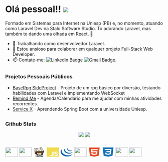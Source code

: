<h1 align="left">
 Olá pessoal!!
 <img src="https://raw.githubusercontent.com/iampavangandhi/iampavangandhi/master/gifs/Hi.gif" width="30px">
</h1>
 
Formado em Sistemas para Internet na Uniesp (PB) e, no momento, atuando como Laravel Dev na Stalo Software Studio. To adorando Laravel, mas também to dando uma olhada em React. 👀


- 🔭 Trabalhando como desenvolvedor Laravel.
- 👯 Estou ansioso para colaborar em qualquer projeto Full-Stack Web Developer.
- 📫 Contate-me: [![Linkedin Badge](https://img.shields.io/badge/-Magno_Levi-blue?style=flat-square&logo=Linkedin&logoColor=white&link=https://www.linkedin.com/in/magno-levi-santos-92331622b/)](https://www.linkedin.com/in/magno-levi-santos-92331622b/)
 [![Gmail Badge](https://img.shields.io/badge/-Gmail-c14438?style=flat-square&logo=Gmail&logoColor=white&link=mailto:magnolevi2003@gmail.com)](mailto:magnolevi2003@gmail.com/).


##
<h3 align="left">Projetos Pessoais Públicos</h3>

- [BaseRpg SideProject](https://github.com/MagnoLevi/rpg_laravel_project) - Projeto de um rpg básico por diversão, testando habilidades com Laravel e implementando WebSocket
- [Remind Me](https://github.com/MagnoLevi/Remind-Me) - Agenda/Calendário para me ajudar com minhas atividades recorrentes.
- [Service X](https://github.com/MagnoLevi/servicex) - Aprendendo Spring Boot com a universidade Uniesp.


##
<h3 align="left">Github Stats</h3>

<div align="center">
  <img height="180em" src="https://github-readme-stats.vercel.app/api?username=magnolevi&show_icons=true&theme=dark&include_all_commits=true&count_private=true"/>
  <img height="180em" src="https://github-readme-stats.vercel.app/api/top-langs/?username=magnolevi&layout=compact&theme=dark&langs_count=8&include_all_commits=true&count_private=true&hide_progress=true"/>
</div>


##
<div style="display: inline_block">
  <img align="center" height="30" width="40" src="https://cdn.jsdelivr.net/gh/devicons/devicon@latest/icons/php/php-original.svg" />
  <img align="center" height="30" width="40" src="https://cdn.jsdelivr.net/gh/devicons/devicon@latest/icons/laravel/laravel-original.svg" />
  <img align="center" height="30" width="40" src="https://raw.githubusercontent.com/devicons/devicon/master/icons/composer/composer-original.svg">
  <img align="center" height="30" width="40" src="https://raw.githubusercontent.com/devicons/devicon/master/icons/javascript/javascript-plain.svg">
  <img align="center" height="30" width="40" src="https://raw.githubusercontent.com/devicons/devicon/master/icons/jquery/jquery-plain.svg">
  <img align="center" height="30" width="40" src="https://cdn.jsdelivr.net/gh/devicons/devicon@latest/icons/mysql/mysql-original.svg" />
  <img align="center" height="30" width="40" src="https://raw.githubusercontent.com/devicons/devicon/master/icons/html5/html5-plain.svg">
  <img align="center" height="30" width="40" src="https://raw.githubusercontent.com/devicons/devicon/master/icons/css3/css3-plain.svg">
  <img align="center" height="30" width="40" src="https://cdn.jsdelivr.net/gh/devicons/devicon@latest/icons/bootstrap/bootstrap-original.svg" />
  <img align="center" height="30" width="40" src="https://cdn.jsdelivr.net/gh/devicons/devicon@latest/icons/docker/docker-original.svg" />
</div>
